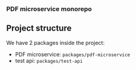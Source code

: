 ### PDF microservice monorepo

## Project structure

We have 2 packages inside the project:

- PDF microservice: `packages/pdf-microservice`
- test api: `packages/test-api`
